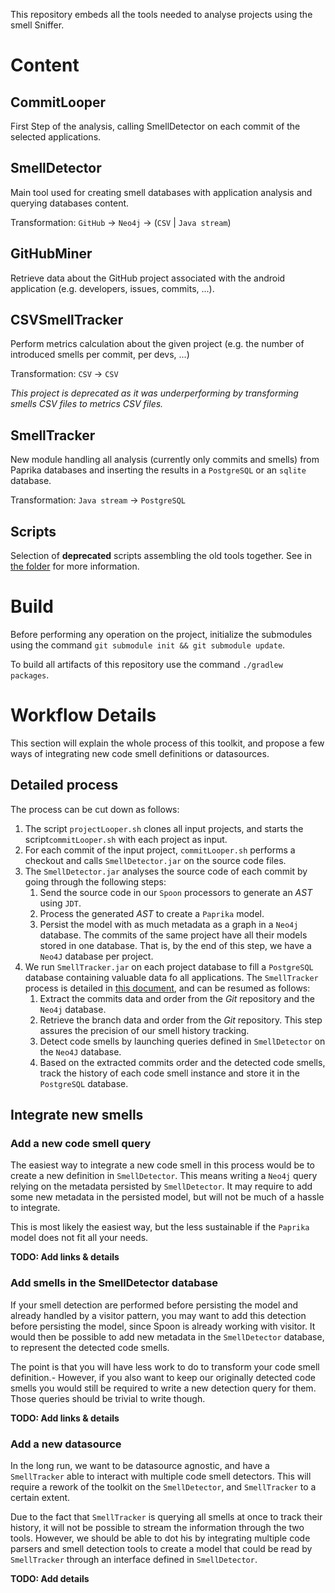This repository embeds all the tools needed to analyse projects using the smell Sniffer.

# Content 
## CommitLooper

First Step of the analysis, calling SmellDetector on each commit of the selected applications.

## SmellDetector

Main tool used for creating smell databases with application analysis and querying databases content.

Transformation: `GitHub` -> `Neo4j` -> (`CSV` | `Java stream`)

## GitHubMiner

Retrieve data about the GitHub project associated with the android application (e.g. developers, issues, commits, ...).

## CSVSmellTracker

Perform metrics calculation about the given project (e.g. the number of introduced smells per commit, per devs, ...)

Transformation: `CSV` -> `CSV`

*This project is deprecated as it was underperforming by transforming smells CSV files to metrics CSV files.*

## SmellTracker

New module handling all analysis (currently only commits and smells) from Paprika databases
and inserting the results in a `PostgreSQL` or an `sqlite` database. 

Transformation: `Java stream` -> `PostgreSQL`

## Scripts

Selection of **deprecated** scripts assembling the old tools together.
See in [the folder](scripts) for more information.

# Build

Before performing any operation on the project, initialize the submodules using the command `git submodule init && git submodule update`.

To build all artifacts of this repository use the command `./gradlew packages`.


# Workflow Details

This section will explain the whole process of this toolkit, and propose a few ways of integrating new code smell definitions or datasources.

## Detailed process

The process can be cut down as follows:
1. The script `projectLooper.sh` clones all input projects, and starts the script`commitLooper.sh` with each project as input.
2. For each commit of the input project, `commitLooper.sh` performs a checkout and calls `SmellDetector.jar` on the source code files.
3. The `SmellDetector.jar` analyses the source code of each commit by going through the following steps: 
    1. Send the source code in our `Spoon` processors to generate an *AST* using `JDT`.
    2. Process the generated *AST* to create a `Paprika` model.
    3. Persist the model with as much metadata as a graph in a `Neo4j` database.
The commits of the same project have all their models stored in one database. That is, by the end of this step, we have a `Neo4J` database per project.
4. We run `SmellTracker.jar` on each project database to fill a `PostgreSQL` database containing valuable data fo all applications.
The `SmellTracker` process is detailed in [this document](./SmellTracker/docs/process.pdf), and can be resumed as follows:
    1. Extract the commits data and order from the *Git* repository and the `Neo4j` database.
    2. Retrieve the branch data and order from the *Git* repository. This step assures the precision of our smell history tracking.
    3. Detect code smells by launching queries defined in `SmellDetector` on the `Neo4J` database.
    4. Based on the extracted commits order and the detected code smells, track the history of each code smell instance and store it in the `PostgreSQL` database.

## Integrate new smells

### Add a new code smell query

The easiest way to integrate a new code smell in this process would be to create a new definition in `SmellDetector`.
This means writing a `Neo4j` query relying on the metadata persisted by `SmellDetector`.
It may require to add some new metadata in the persisted model, but will not be much of a hassle to integrate.

This is most likely the easiest way, but the less sustainable if the `Paprika` model does not fit all your needs.

**TODO: Add links & details**

### Add smells in the SmellDetector database

If your smell detection are performed before persisting the model and already handled by a visitor pattern,
you may want to add this detection before persisting the model, since Spoon is already working with visitor.
It would then be possible to add new metadata in the `SmellDetector` database, to represent the detected code smells.


The point is that you will have less work to do to transform your code smell definition.-
However, if you also want to keep our originally detected code smells you would still be required to write a new detection query for them.
Those queries should be trivial to write though.

**TODO: Add links & details**

### Add a new datasource

In the long run, we want to be datasource agnostic, and have a `SmellTracker` able to interact with multiple code smell detectors.
This will require a rework of the toolkit on the `SmellDetector`, and `SmellTracker` to a certain extent.

Due to the fact that `SmellTracker` is querying all smells at once to track their history, it will not be possible to stream the information through the two tools.
However, we should be able to dot his by integrating multiple code parsers and smell detection tools to create a model
that could be read by `SmellTracker` through an interface defined in `SmellDetector`.

**TODO: Add details**
